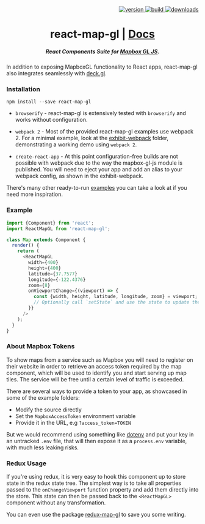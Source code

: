 <p align="right">
  <a href="https://npmjs.org/package/react-map-gl">
    <img src="https://img.shields.io/npm/v/react-map-gl.svg?style=flat-square" alt="version" />
  </a>
  <a href="https://travis-ci.org/uber/react-map-gl">
    <img src="https://img.shields.io/travis/uber/react-map-gl/master.svg?style=flat-square" alt="build" />
  </a>
  <a href="https://npmjs.org/package/react-map-gl">
    <img src="https://img.shields.io/npm/dm/react-map-gl.svg?style=flat-square" alt="downloads" />
  </a>
</p>

<h1 align="center">react-map-gl | <a href="https://uber.github.io/react-map-gl">Docs</a></h1>

<h5 align="center">
React Components Suite for <a href="https://github.com/mapbox/mapbox-gl-js">Mapbox GL JS</a>.
</h5>

In addition to exposing MapboxGL functionality to React apps, react-map-gl also integrates seamlessly with [deck.gl](https://uber.github.io/deck.gl).

### Installation

    npm install --save react-map-gl

* `browserify` - react-map-gl is extensively tested with `browserify` and works without configuration.

* `webpack 2` - Most of the provided react-map-gl examples use webpack 2. For a minimal example, look at the [exhibit-webpack](https://github.com/uber/react-map-gl/tree/master/examples/exhibit-webpack) folder, demonstrating a working demo using `webpack 2`.

* `create-react-app` - At this point configuration-free builds are not possible with webpack due to the way the mapbox-gl-js module is published. You will need to eject your app and add an alias to your webpack config, as shown in the exhibit-webpack.

There's many other ready-to-run [examples](https://github.com/uber/react-map-gl/blob/master/examples) you can take a look at if you need more inspiration.

### Example

```js
import {Component} from 'react';
import ReactMapGL from 'react-map-gl';

class Map extends Component {
  render() {
    return (
      <ReactMapGL
        width={400}
        height={400}
        latitude={37.7577}
        longitude={-122.4376}
        zoom={8}
        onViewportChange={(viewport) => {
          const {width, height, latitude, longitude, zoom} = viewport;
          // Optionally call `setState` and use the state to update the map.
        }}
      />
    );
  }
}
```

### About Mapbox Tokens

To show maps from a service such as Mapbox you will need to register on their website in order to retrieve an access token required by the map component, which will be used to identify you and start serving up map tiles. The service will be free until a certain level of traffic is exceeded.

There are several ways to provide a token to your app, as showcased in some of the example folders:

* Modify the source directly
* Set the `MapboxAccessToken` environment variable
* Provide it in the URL, e.g `?access_token=TOKEN`

But we would recommend using something like [dotenv](https://github.com/motdotla/dotenv) and put your key in an untracked `.env` file, that will then expose it as a `process.env` variable, with much less leaking risks.

### Redux Usage

If you're using redux, it is very easy to hook this component up to store state in the redux state tree.
The simplest way is to take all properties passed to the `onChangeViewport` function property and add them
directly into the store. This state can then be passed back to the `<ReactMapGL>` component without any transformation.

You can even use the package [redux-map-gl](https://github.com/Willyham/redux-map-gl) to save you some writing.
